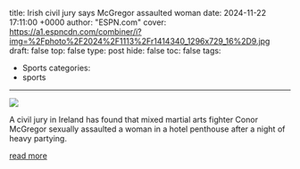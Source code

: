 title: Irish civil jury says McGregor assaulted woman
date: 2024-11-22 17:11:00 +0000
author: "ESPN.com"
cover: https://a1.espncdn.com/combiner/i?img=%2Fphoto%2F2024%2F1113%2Fr1414340_1296x729_16%2D9.jpg
draft: false
top: false
type: post
hide: false
toc: false
tags:
  - Sports
categories:
  - sports
---

![](https://a1.espncdn.com/combiner/i?img=%2Fphoto%2F2024%2F1113%2Fr1414340_1296x729_16%2D9.jpg)

A civil jury in Ireland has found that mixed martial arts fighter Conor McGregor sexually assaulted a woman in a hotel penthouse after a night of heavy partying.

[read more](https://www.espn.com/mma/story/_/id/42545434/civil-jury-ireland-says-mcgregor-sexually-assaulted-woman)
